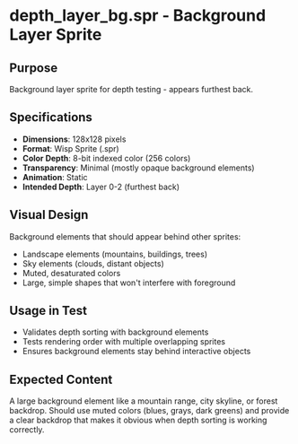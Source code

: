 # depth_layer_bg.spr - Background Layer Sprite

## Purpose
Background layer sprite for depth testing - appears furthest back.

## Specifications
- **Dimensions**: 128x128 pixels
- **Format**: Wisp Sprite (.spr)
- **Color Depth**: 8-bit indexed color (256 colors)
- **Transparency**: Minimal (mostly opaque background elements)
- **Animation**: Static
- **Intended Depth**: Layer 0-2 (furthest back)

## Visual Design
Background elements that should appear behind other sprites:
- Landscape elements (mountains, buildings, trees)
- Sky elements (clouds, distant objects)
- Muted, desaturated colors
- Large, simple shapes that won't interfere with foreground

## Usage in Test
- Validates depth sorting with background elements
- Tests rendering order with multiple overlapping sprites
- Ensures background elements stay behind interactive objects

## Expected Content
A large background element like a mountain range, city skyline, or forest backdrop. Should use muted colors (blues, grays, dark greens) and provide a clear backdrop that makes it obvious when depth sorting is working correctly.
